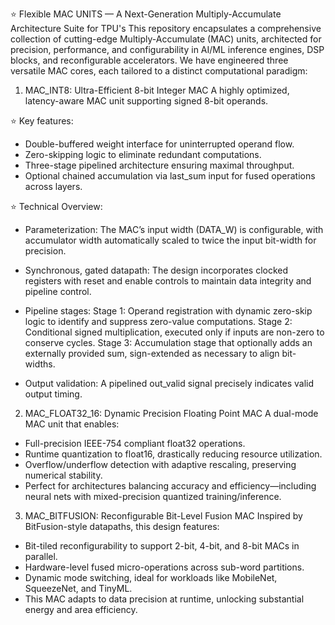 ⭐ Flexible MAC UNITS — A Next-Generation Multiply-Accumulate Architecture Suite for TPU's
This repository encapsulates a comprehensive collection of cutting-edge Multiply-Accumulate (MAC) units, architected for precision, performance, and configurability in AI/ML inference engines, DSP blocks, and reconfigurable accelerators. We have engineered three versatile MAC cores, each tailored to a distinct computational paradigm:

1. MAC_INT8: Ultra-Efficient 8-bit Integer MAC A highly optimized, latency-aware MAC unit supporting signed 8-bit operands.

⭐ Key features:
- Double-buffered weight interface for uninterrupted operand flow.
- Zero-skipping logic to eliminate redundant computations.
- Three-stage pipelined architecture ensuring maximal throughput.
- Optional chained accumulation via last_sum input for fused operations across layers.
  
⭐ Technical Overview:
- Parameterization: The MAC’s input width (DATA_W) is configurable, with accumulator width automatically scaled to twice the input bit-width for precision.
- Synchronous, gated datapath: The design incorporates clocked registers with reset and enable controls to maintain data integrity and pipeline control.

- Pipeline stages:
Stage 1: Operand registration with dynamic zero-skip logic to identify and suppress zero-value computations.
Stage 2: Conditional signed multiplication, executed only if inputs are non-zero to conserve cycles.
Stage 3: Accumulation stage that optionally adds an externally provided sum, sign-extended as necessary to align bit-widths.
- Output validation: A pipelined out_valid signal precisely indicates valid output timing.

2. MAC_FLOAT32_16: Dynamic Precision Floating Point MAC
A dual-mode MAC unit that enables:

- Full-precision IEEE-754 compliant float32 operations.
- Runtime quantization to float16, drastically reducing resource utilization.
- Overflow/underflow detection with adaptive rescaling, preserving numerical stability.
- Perfect for architectures balancing accuracy and efficiency—including neural nets with mixed-precision quantized training/inference.

3. MAC_BITFUSION: Reconfigurable Bit-Level Fusion MAC
Inspired by BitFusion-style datapaths, this design features:

- Bit-tiled reconfigurability to support 2-bit, 4-bit, and 8-bit MACs in parallel.
- Hardware-level fused micro-operations across sub-word partitions.
- Dynamic mode switching, ideal for workloads like MobileNet, SqueezeNet, and TinyML.
- This MAC adapts to data precision at runtime, unlocking substantial energy and area efficiency.

